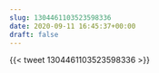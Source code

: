 ```yaml
---
slug: 1304461103523598336
date: 2020-09-11 16:45:37+00:00
draft: false
---
```


{{< tweet 1304461103523598336 >}}
